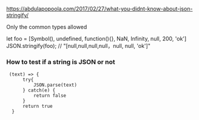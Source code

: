 https://abdulapopoola.com/2017/02/27/what-you-didnt-know-about-json-stringify/

Only the common types allowed


let foo = [Symbol(), undefined, function(){}, NaN, Infinity, null, 200, 'ok']
JSON.stringify(foo);
// "[null,null,null,null，null, null, 'ok']"


### How to test if a string is JSON or not
```
 (text) => { 
      try{
          JSON.parse(text)
      } catch(e) {
          return false
      } 
      return true
  }
```
